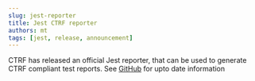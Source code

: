 ```yaml
---
slug: jest-reporter
title: Jest CTRF reporter
authors: mt
tags: [jest, release, announcement]
---
```


CTRF has released an official Jest reporter, that can be used to generate CTRF compliant test reports. See [GitHub](https://github.com/ctrf-io/jest-ctrf-json-reporter) for upto date information
